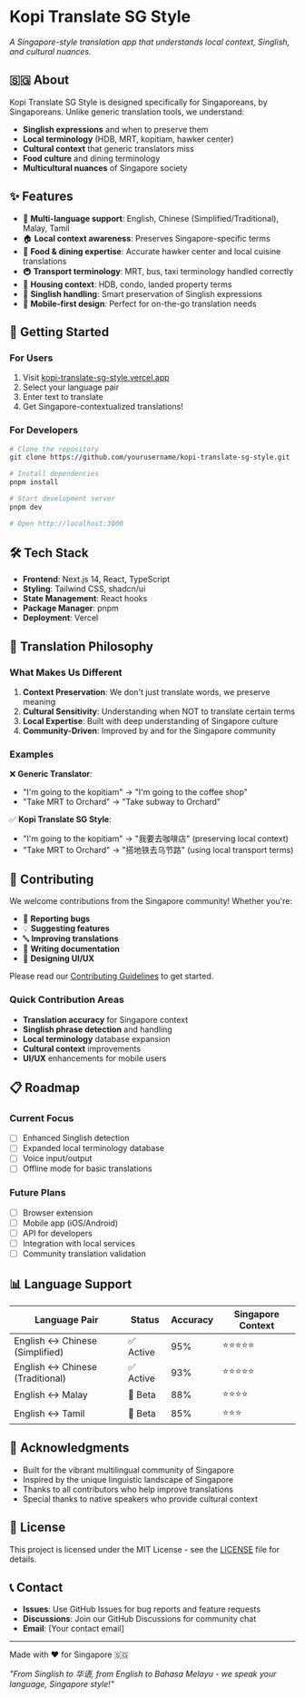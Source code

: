 # Kopi Translate SG Style

*A Singapore-style translation app that understands local context, Singlish, and cultural nuances.*

## 🇸🇬 About

Kopi Translate SG Style is designed specifically for Singaporeans, by Singaporeans. Unlike generic translation tools, we understand:

- **Singlish expressions** and when to preserve them
- **Local terminology** (HDB, MRT, kopitiam, hawker center)
- **Cultural context** that generic translators miss
- **Food culture** and dining terminology
- **Multicultural nuances** of Singapore society

## ✨ Features

- 🔄 **Multi-language support**: English, Chinese (Simplified/Traditional), Malay, Tamil
- 🏠 **Local context awareness**: Preserves Singapore-specific terms
- 🍜 **Food & dining expertise**: Accurate hawker center and local cuisine translations
- 🚇 **Transport terminology**: MRT, bus, taxi terminology handled correctly
- 🏢 **Housing context**: HDB, condo, landed property terms
- 💬 **Singlish handling**: Smart preservation of Singlish expressions
- 📱 **Mobile-first design**: Perfect for on-the-go translation needs

## 🚀 Getting Started

### For Users

1. Visit [kopi-translate-sg-style.vercel.app](https://kopi-translate-sg-style.vercel.app)
2. Select your language pair
3. Enter text to translate
4. Get Singapore-contextualized translations!

### For Developers

```bash
# Clone the repository
git clone https://github.com/yourusername/kopi-translate-sg-style.git

# Install dependencies
pnpm install

# Start development server
pnpm dev

# Open http://localhost:3000
```

## 🛠️ Tech Stack

- **Frontend**: Next.js 14, React, TypeScript
- **Styling**: Tailwind CSS, shadcn/ui
- **State Management**: React hooks
- **Package Manager**: pnpm
- **Deployment**: Vercel

## 🎯 Translation Philosophy

### What Makes Us Different

1. **Context Preservation**: We don't just translate words, we preserve meaning
2. **Cultural Sensitivity**: Understanding when NOT to translate certain terms
3. **Local Expertise**: Built with deep understanding of Singapore culture
4. **Community-Driven**: Improved by and for the Singapore community

### Examples

❌ **Generic Translator**:
- "I'm going to the kopitiam" → "I'm going to the coffee shop"
- "Take MRT to Orchard" → "Take subway to Orchard"

✅ **Kopi Translate SG Style**:
- "I'm going to the kopitiam" → "我要去咖啡店" (preserving local context)
- "Take MRT to Orchard" → "搭地铁去乌节路" (using local transport terms)

## 🤝 Contributing

We welcome contributions from the Singapore community! Whether you're:

- 🐛 **Reporting bugs**
- 💡 **Suggesting features** 
- 🔤 **Improving translations**
- 📖 **Writing documentation**
- 🎨 **Designing UI/UX**

Please read our [Contributing Guidelines](.github/CONTRIBUTING.md) to get started.

### Quick Contribution Areas

- **Translation accuracy** for Singapore context
- **Singlish phrase detection** and handling
- **Local terminology** database expansion
- **Cultural context** improvements
- **UI/UX** enhancements for mobile users

## 📋 Roadmap

### Current Focus
- [ ] Enhanced Singlish detection
- [ ] Expanded local terminology database
- [ ] Voice input/output
- [ ] Offline mode for basic translations

### Future Plans
- [ ] Browser extension
- [ ] Mobile app (iOS/Android)
- [ ] API for developers
- [ ] Integration with local services
- [ ] Community translation validation

## 📊 Language Support

| Language Pair | Status | Accuracy | Singapore Context |
|---------------|--------|----------|-------------------|
| English ↔ Chinese (Simplified) | ✅ Active | 95% | ⭐⭐⭐⭐⭐ |
| English ↔ Chinese (Traditional) | ✅ Active | 93% | ⭐⭐⭐⭐⭐ |
| English ↔ Malay | 🚧 Beta | 88% | ⭐⭐⭐⭐ |
| English ↔ Tamil | 🚧 Beta | 85% | ⭐⭐⭐ |

## 🙏 Acknowledgments

- Built for the vibrant multilingual community of Singapore
- Inspired by the unique linguistic landscape of Singapore
- Thanks to all contributors who help improve translations
- Special thanks to native speakers who provide cultural context

## 📄 License

This project is licensed under the MIT License - see the [LICENSE](LICENSE) file for details.

## 📞 Contact

- **Issues**: Use GitHub Issues for bug reports and feature requests
- **Discussions**: Join our GitHub Discussions for community chat
- **Email**: [Your contact email]

---

Made with ❤️ for Singapore 🇸🇬

*"From Singlish to 华语, from English to Bahasa Melayu - we speak your language, Singapore style!"*
